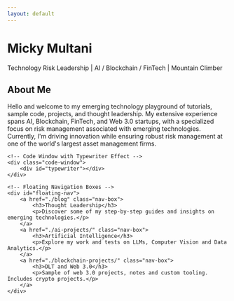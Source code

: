 ```yaml
---
layout: default
---
```


<!-- Floating Header -->
<div id="floating-header">
    <h1>Micky Multani</h1>
    <p>Technology Risk Leadership | AI / Blockchain / FinTech | Mountain Climber</p>
</div>

<!-- Dynamic Blurb -->
<div id="dynamic-blurb">
    <h2>About Me</h2>
    <p>
        Hello and welcome to my emerging technology playground of tutorials, sample code, projects, and thought leadership. My extensive experience spans AI, Blockchain, FinTech, and Web 3.0 startups, with a specialized focus on risk management associated with emerging technologies. Currently, I'm driving innovation while ensuring robust risk management at one of the world's largest asset management firms.
    </p>

    <!-- Code Window with Typewriter Effect -->
    <div class="code-window">
        <div id="typewriter"></div>
    </div>

    <!-- Floating Navigation Boxes -->
    <div id="floating-nav">
        <a href="./blog" class="nav-box">
            <h3>Thought Leadership</h3>
            <p>Discover some of my step-by-step guides and insights on emerging technologies.</p>
        </a>
        <a href="./ai-projects/" class="nav-box">
            <h3>Artificial Intelligence</h3>
            <p>Explore my work and tests on LLMs, Computer Vision and Data Analytics.</p>
        </a>
        <a href="./blockchain-projects/" class="nav-box">
            <h3>DLT and Web 3.0</h3>
            <p>Sample of web 3.0 projects, notes and custom tooling. Includes crypto projects.</p>
        </a>
    </div>
</div>
